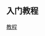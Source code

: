 ## 入门教程
[教程](https://github.com/nicejade/nice-front-end-tutorial/blob/master/tutorial/markdown-tutorial.md)
